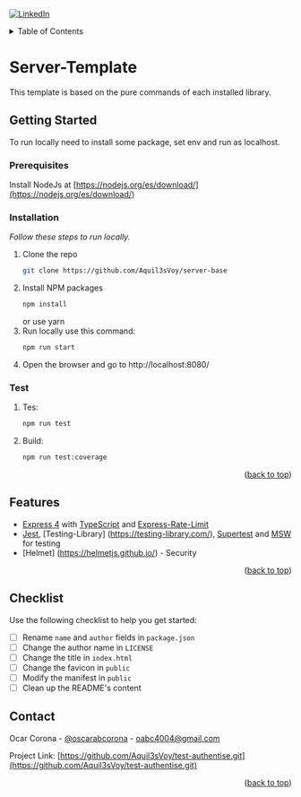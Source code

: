 [![LinkedIn][linkedin-shield]][linkedin-url]

<!-- TABLE OF CONTENTS -->
<details>
  <summary>Table of Contents</summary>
  <ol> 
    <li>
      <a href="#getting-started">Getting Started</a>
      <ul>
        <li><a href="#prerequisites">Prerequisites</a></li>
        <li><a href="#installation">Installation</a></li>
        <li><a href="#test">Test</a></li>
      </ul>
    </li> 
    <li><a href="#contact">Contact</a></li> 
  </ol>
</details>

# Server-Template

This template is based on the pure commands of each installed library.

<!-- GETTING STARTED -->

## Getting Started

To run locally need to install some package, set env and run as localhost.

### Prerequisites

Install NodeJs at [https://nodejs.org/es/download/](https://nodejs.org/es/download/)

### Installation

_Follow these steps to run locally._

1. Clone the repo
   ```sh
   git clone https://github.com/Aquil3sVoy/server-base
   ```
2. Install NPM packages
   ```sh
   npm install
   ```
   or use yarn
3. Run locally use this command:
   ```sh
   npm run start
   ```
4. Open the browser and go to http://localhost:8080/

### Test

1. Tes:
   ```sh
   npm run test
   ```
2. Build:
   ```sh
   npm run test:coverage
   ```
   <p align="right">(<a href="#readme-top">back to top</a>)</p>

## Features

- [Express 4](https://expressjs.com/es/) with [TypeScript](https://www.typescriptlang.org/) and [Express-Rate-Limit](https://www.npmjs.com/package/express-rate-limit)
- [Jest](https://jestjs.io/), [Testing-Library] (https://testing-library.com/), [Supertest](https://www.npmjs.com/package/supertest) and [MSW](https://mswjs.io/) for testing
- [Helmet] (https://helmetjs.github.io/) - Security

<p align="right">(<a href="#readme-top">back to top</a>)</p>

## Checklist

Use the following checklist to help you get started:

- [ ] Rename `name` and `author` fields in `package.json`
- [ ] Change the author name in `LICENSE`
- [ ] Change the title in `index.html`
- [ ] Change the favicon in `public`
- [ ] Modify the manifest in `public`
- [ ] Clean up the README's content

## Contact

Ocar Corona - [@oscarabcorona](https://www.instagram.com/oscarabcorona/) - oabc4004@gmail.com

Project Link: [https://github.com/Aquil3sVoy/test-authentise.git](https://github.com/Aquil3sVoy/test-authentise.git)

<p align="right">(<a href="#readme-top">back to top</a>)</p>
 
[linkedin-shield]: https://img.shields.io/badge/-LinkedIn-black.svg?style=for-the-badge&logo=linkedin&colorB=555
[linkedin-url]: https://www.linkedin.com/in/oscarabcorona/
